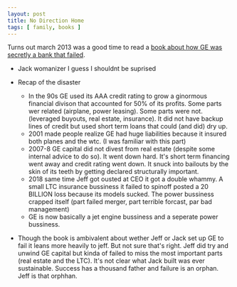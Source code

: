 ```yaml
---
layout: post
title: No Direction Home
tags: [ family, books ]
---
```


Turns out march 2013 was a good time to read a [book about how GE was secretly a bank that failed](https://www.amazon.com/Power-Failure-Rise-Fall-American-ebook/dp/B09SL541PT/ref=sr_1_1?crid=1PZOQPGBFEFJW&keywords=power+failure&qid=1678858582&sprefix=gas+grill%2Caps%2C154&sr=8-1).

* Jack womanizer I guess I shouldnt be suprised
* Recap of the disaster
   * In the 90s GE used its AAA credit rating to grow a ginormous financial divison that accounted for 50% of its profits. Some parts wer related (airplane, power leasing). Some parts were not. (leveraged buyouts, real estate, insurance). It did not have backup lines of credit but used short term loans that could (and did) dry up. 
   * 2001 made people realize GE had huge liabilities because it insured both planes and the wtc. (I was familiar with this part)
   * 2007-8 GE capital did not divest from real estate (despite some internal advice to do so). It went down hard. It's short term financing went away and credit rating went down. It snuck into bailouts by the skin of its teeth by getting declared structurally important.
   * 2018 same time Jeff got ousted at CEO it got a double whammy. A small LTC insurance bussiness it failed to spinoff posted a 20 BILLION loss because its models sucked. The power bussiness crapped itself (part failed merger, part terrible forcast, par bad management)
   * GE is now basically a jet engine bussiness and a seperate power bussiness. 

* Though the book is ambivalent about wether Jeff or Jack set up GE to fail it leans more heavily to jeff. But not sure that's right. Jeff did try and unwind GE capital but kinda of failed to miss the most important parts (real estate and the LTC). It's not clear what Jack built was ever sustainable. Success has a thousand father and failure is an orphan. Jeff is that orphhan.